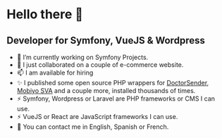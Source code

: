 # Hello there 👋

## Developer for Symfony, VueJS & Wordpress

- 🔭 I’m currently working on Symfony Projects.
- 👯 I just collaborated on a couple of e-commerce website.
- 📫 I am available for hiring
- ✨ I published some open source PHP wrappers for [DoctorSender](https://packagist.org/packages/encreinformatique/doctorsender-api-php), [Mobiyo SVA](https://packagist.org/packages/encreinformatique/mobiyo) and a couple more, installed thousands of times.
- ⚡ Symfony, Wordpress or Laravel are PHP frameworks or CMS I can use.
- ⚡ VueJS or React are JavaScript frameworks I can use.
- 💬 You can contact me in English, Spanish or French.

<!--
**encreinformatique/encreinformatique** is a ✨ _special_ ✨ repository because its `README.md` (this file) appears on your GitHub profile.

Here are some ideas to get you started:

- 🔭 I’m currently working on ...
- 🌱 I’m currently learning ...
- 👯 I’m looking to collaborate on ...
- 🤔 I’m looking for help with ...
- 💬 Ask me about ...
- 📫 How to reach me: ...
- 😄 Pronouns: ...
- ⚡ Fun fact: ...
-->
